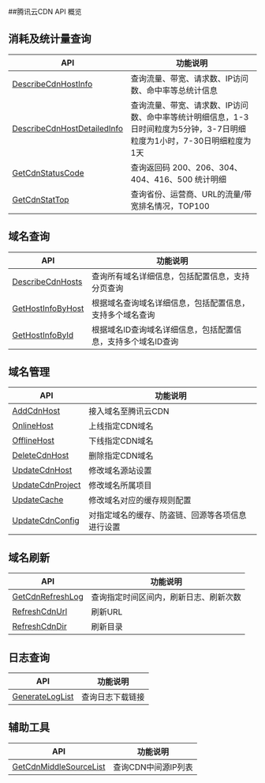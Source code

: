 ##腾讯云CDN API 概览
## 消耗及统计量查询

| API                                      | 功能说明                                     |
| ---------------------------------------- | ---------------------------------------- |
| [DescribeCdnHostInfo](https://www.qcloud.com/doc/api/231/查询CDN汇总数据) | 查询流量、带宽、请求数、IP访问数、命中率等总统计信息              |
| [DescribeCdnHostDetailedInfo](https://www.qcloud.com/doc/api/231/查询CDN详细数据) | 查询流量、带宽、请求数、IP访问数、命中率等统计明细信息，1-3日时间粒度为5分钟，3-7日明细粒度为1小时，7-30日明细粒度为1天 |
| [GetCdnStatusCode](https://www.qcloud.com/doc/api/231/查询返回码统计) | 查询返回码 200、206、304、404、416、500 统计明细       |
| [GetCdnStatTop](https://www.qcloud.com/doc/api/231/查询排名) | 查询省份、运营商、URL的流量/带宽排名情况，TOP100            |



## 域名查询

| API                                      | 功能说明                             |
| ---------------------------------------- | -------------------------------- |
| [DescribeCdnHosts](https:www.qcloud.com/doc/api/231/查询全部域名详情) | 查询所有域名详细信息，包括配置信息，支持分页查询         |
| [GetHostInfoByHost](https://www.qcloud.com/doc/api/231/根据域名查询域名详情) | 根据域名查询域名详细信息，包括配置信息，支持多个域名查询     |
| [GetHostInfoById](https://www.qcloud.com/doc/api/231/根据ID查询域名详情) | 根据域名ID查询域名详细信息，包括配置信息，支持多个域名ID查询 |



## 域名管理

| API                                      | 功能说明                     |
| ---------------------------------------- | ------------------------ |
| [AddCdnHost](https://www.qcloud.com/doc/api/231/添加域名) | 接入域名至腾讯云CDN              |
| [OnlineHost](https://www.qcloud.com/doc/api/231/上线CDN域名) | 上线指定CDN域名                |
| [OfflineHost](https://www.qcloud.com/doc/api/231/下线CDN域名) | 下线指定CDN域名                |
| [DeleteCdnHost](https://www.qcloud.com/doc/api/231/删除域名) | 删除指定CDN域名                |
| [UpdateCdnHost](https://www.qcloud.com/doc/api/231/修改源站信息) | 修改域名源站设置                 |
| [UpdateCdnProject](https://www.qcloud.com/doc/api/231/修改域名所属项目) | 修改域名所属项目                 |
| [UpdateCache](https://www.qcloud.com/doc/api/231/修改缓存规则) | 修改域名对应的缓存规则配置            |
| [UpdateCdnConfig](https://www.qcloud.com/doc/api/231/修改域名配置信息) | 对指定域名的缓存、防盗链、回源等各项信息进行设置 |



## 域名刷新

| API                                      | 功能说明                |
| ---------------------------------------- | ------------------- |
| [GetCdnRefreshLog](https://www.qcloud.com/doc/api/231/查询刷新纪录) | 查询指定时间区间内，刷新日志、刷新次数 |
| [RefreshCdnUrl](https://www.qcloud.com/doc/api/231/刷新URL) | 刷新URL               |
| [RefreshCdnDir](https://www.qcloud.com/doc/api/231/刷新目录) | 刷新目录                |

 

## 日志查询

| API                                      | 功能说明     |
| ---------------------------------------- | -------- |
| [GenerateLogList](https://www.qcloud.com/doc/api/231/查询日志下载链接) | 查询日志下载链接 |



## 辅助工具

| API                                      | 功能说明         |
| ---------------------------------------- | ------------ |
| [GetCdnMiddleSourceList](https://www.qcloud.com/doc/api/231/查询CDN中间源IP列表) | 查询CDN中间源IP列表 |

